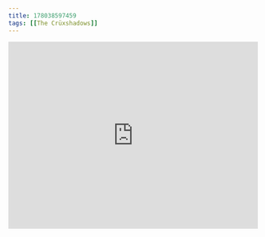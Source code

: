 ```yaml
---
title: 178038597459
tags: [[The Crüxshadows]]
---
```

<iframe allow="accelerometer; autoplay; clipboard-write; encrypted-media; gyroscope; picture-in-picture" allowfullscreen="" frameborder="0" height="375" id="youtube_iframe" src="https://www.youtube.com/embed/qIccqkgu7ms?feature=oembed&amp;enablejsapi=1&amp;origin=https://safe.txmblr.com&amp;wmode=opaque" width="500"></iframe>